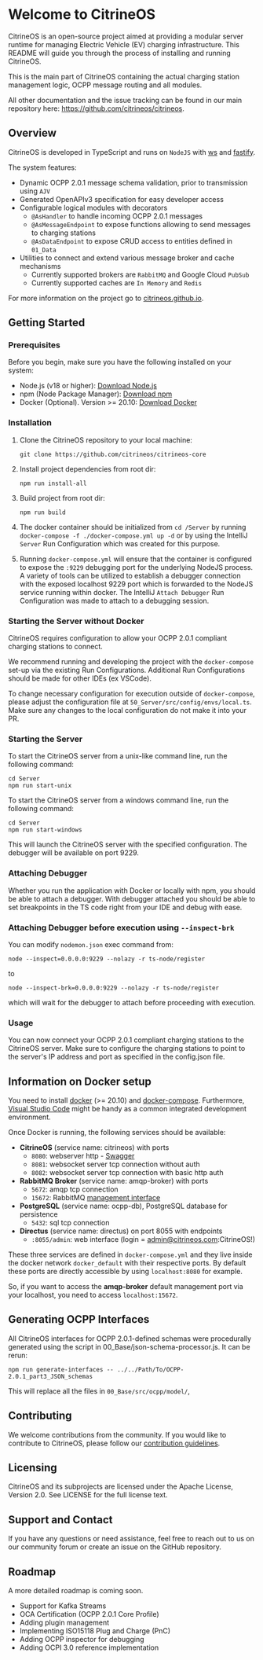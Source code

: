 # Welcome to CitrineOS

CitrineOS is an open-source project aimed at providing a modular server runtime for managing Electric Vehicle (EV)
charging infrastructure. This README will guide you through the process of installing and running CitrineOS.

This is the main part of CitrineOS containing the actual charging station management logic, OCPP message routing and all
modules.

All other documentation and the issue tracking can be found in our main repository
here: https://github.com/citrineos/citrineos.

## Overview

CitrineOS is developed in TypeScript and runs on `NodeJS` with [ws](https://github.com/websockets/ws)
and [fastify](https://fastify.dev/).

The system features:

- Dynamic OCPP 2.0.1 message schema validation, prior to transmission using `AJV`
- Generated OpenAPIv3 specification for easy developer access
- Configurable logical modules with decorators
  - `@AsHandler` to handle incoming OCPP 2.0.1 messages
  - `@AsMessageEndpoint` to expose functions allowing to send messages to charging stations
  - `@AsDataEndpoint` to expose CRUD access to entities defined in `01_Data`
- Utilities to connect and extend various message broker and cache mechanisms
  - Currently supported brokers are `RabbitMQ` and Google Cloud `PubSub`
  - Currently supported caches are `In Memory` and `Redis`

For more information on the project go to [citrineos.github.io](https://citrineos.github.io).

## Getting Started

### Prerequisites

Before you begin, make sure you have the following installed on your system:

- Node.js (v18 or higher): [Download Node.js](https://nodejs.org/)
- npm (Node Package Manager): [Download npm](https://www.npmjs.com/get-npm)
- Docker (Optional). Version >= 20.10: [Download Docker](https://docs.docker.com/get-docker/)

### Installation

1. Clone the CitrineOS repository to your local machine:

   ```shell
   git clone https://github.com/citrineos/citrineos-core
   ```

1. Install project dependencies from root dir:

   ```shell
   npm run install-all
   ```

1. Build project from root dir:

   ```shell
   npm run build
   ```

1. The docker container should be initialized from `cd /Server` by running `docker-compose -f ./docker-compose.yml up -d` or
   by using the IntelliJ `Server` Run Configuration which was created for this purpose.

1. Running `docker-compose.yml` will ensure that the container is configured to expose the `:9229` debugging
   port for the underlying NodeJS process. A variety of tools can be utilized to establish a debugger connection
   with the exposed localhost 9229 port which is forwarded to the NodeJS service running within docker. The IntelliJ
   `Attach Debugger` Run Configuration was made to attach to a debugging session.

### Starting the Server without Docker

CitrineOS requires configuration to allow your OCPP 2.0.1 compliant charging stations to connect.

We recommend running and developing the project with the `docker-compose` set-up via the existing Run Configurations.
Additional Run Configurations should be made for other IDEs (ex VSCode).

To change necessary configuration for execution outside of `docker-compose`, please adjust the configuration file
at `50_Server/src/config/envs/local.ts`. Make sure any changes to the local configuration do not make it into your PR.

### Starting the Server

To start the CitrineOS server from a unix-like command line, run the following command:

```shell
cd Server
npm run start-unix
```

To start the CitrineOS server from a windows command line, run the following command:

```shell
cd Server
npm run start-windows
```

This will launch the CitrineOS server with the specified configuration. The debugger will be available
on port 9229.

### Attaching Debugger

Whether you run the application with Docker or locally with npm, you should be able to attach a debugger.
With debugger attached you should be able to set breakpoints in the TS code right from your IDE and debug
with ease.

### Attaching Debugger before execution using `--inspect-brk`

You can modify `nodemon.json` exec command from:

```shell
node --inspect=0.0.0.0:9229 --nolazy -r ts-node/register
```

to

```shell
node --inspect-brk=0.0.0.0:9229 --nolazy -r ts-node/register
```

which will wait for the debugger to attach before proceeding with execution.

### Usage

You can now connect your OCPP 2.0.1 compliant charging stations to the CitrineOS server. Make sure to configure the
charging stations to point to the server's IP address and port as specified in the config.json file.

## Information on Docker setup

You need to install
[docker](https://docs.docker.com/engine/install/#server) (>= 20.10) and
[docker-compose](https://docs.docker.com/compose/install/#install-compose).
Furthermore, [Visual Studio
Code](https://code.visualstudio.com/docs/setup/linux) might be handy as
a common integrated development environment.

Once Docker is running, the following services should be available:

- **CitrineOS** (service name: citrineos) with ports
  - `8080`: webserver http - [Swagger](http://localhost:8080/docs)
  - `8081`: websocket server tcp connection without auth
  - `8082`: websocket server tcp connection with basic http auth
- **RabbitMQ Broker** (service name: amqp-broker) with ports
  - `5672`: amqp tcp connection
  - `15672`: RabbitMQ [management interface](http://localhost:15672)
- **PostgreSQL** (service name: ocpp-db), PostgreSQL database for persistence
  - `5432`: sql tcp connection
- **Directus** (service name: directus) on port 8055 with endpoints
  - `:8055/admin`: web interface (login = admin@citrineos.com:CitrineOS!)

These three services are defined in `docker-compose.yml` and they
live inside the docker network `docker_default` with their respective
ports. By default these ports are directly accessible by using
`localhost:8080` for example.

So, if you want to access the **amqp-broker** default management port via your
localhost, you need to access `localhost:15672`.

## Generating OCPP Interfaces

All CitrineOS interfaces for OCPP 2.0.1-defined schemas were procedurally generated using the script in
00_Base/json-schema-processor.js.
It can be rerun:

```shell
npm run generate-interfaces -- ../../Path/To/OCPP-2.0.1_part3_JSON_schemas
```

This will replace all the files in `00_Base/src/ocpp/model/`,

## Contributing

We welcome contributions from the community. If you would like to contribute to CitrineOS, please follow
our [contribution guidelines](https://github.com/citrineos/citrineos/blob/main/CONTRIBUTING.md).

## Licensing

CitrineOS and its subprojects are licensed under the Apache License, Version 2.0. See LICENSE for the full license text.

## Support and Contact

If you have any questions or need assistance, feel free to reach out to us on our community forum or create an issue on
the GitHub repository.

## Roadmap

A more detailed roadmap is coming soon.

- Support for Kafka Streams
- OCA Certification (OCPP 2.0.1 Core Profile)
- Adding plugin management
- Implementing ISO15118 Plug and Charge (PnC)
- Adding OCPP inspector for debugging
- Adding OCPI 3.0 reference implementation
